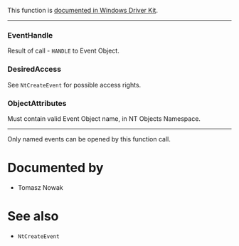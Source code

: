 This function is [documented in Windows Driver Kit](https://learn.microsoft.com/en-us/windows-hardware/drivers/ddi/wdm/nf-wdm-zwopenevent).

---

### EventHandle

Result of call - `HANDLE` to Event Object.

### DesiredAccess

See `NtCreateEvent` for possible access rights.

### ObjectAttributes

Must contain valid Event Object name, in NT Objects Namespace.

---

Only named events can be opened by this function call.

# Documented by

* Tomasz Nowak

# See also

* `NtCreateEvent`
